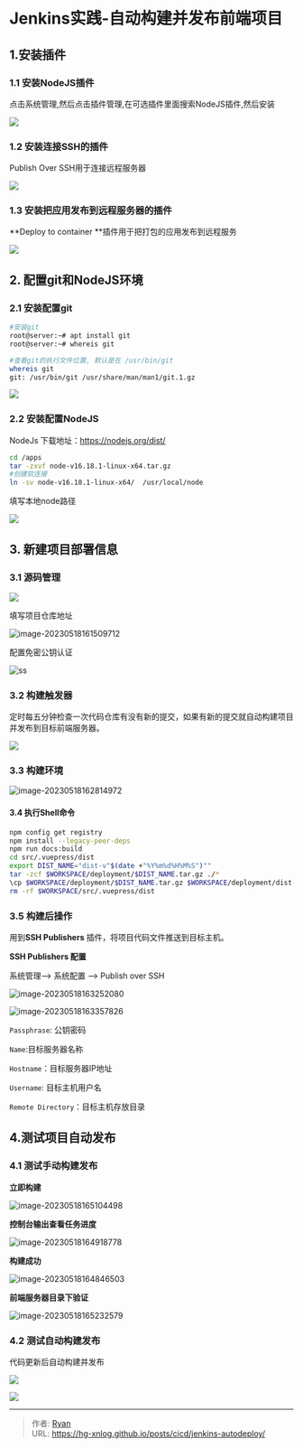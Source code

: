 # Jenkins实践-自动构建并发布前端项目





## 1.安装插件

### 1.1 安装NodeJS插件

点击系统管理,然后点击插件管理,在可选插件里面搜索NodeJS插件,然后安装

![](http://cdn1.ryanxin.live/image-20230517144020337.png)





### 1.2 安装连接SSH的插件

Publish Over SSH用于连接远程服务器

![](http://cdn1.ryanxin.live/image-20230517144326164.png)





### 1.3 安装把应用发布到远程服务器的插件

**Deploy to container **插件用于把打包的应用发布到远程服务

![](http://cdn1.ryanxin.live/image-20230517144416905.png)





## 2. 配置git和NodeJS环境

### 2.1 安装配置git

```bash
#安装git
root@server:~# apt install git 
root@server:~# whereis git 

#查看git的执行文件位置, 默认是在 /usr/bin/git
whereis git
git: /usr/bin/git /usr/share/man/man1/git.1.gz
```



![](http://cdn1.ryanxin.live/image-20230517144940156.png)



### 2.2 安装配置NodeJS



NodeJs 下载地址：https://nodejs.org/dist/



```bash
cd /apps
tar -zxvf node-v16.18.1-linux-x64.tar.gz
#创建软连接
ln -sv node-v16.18.1-linux-x64/  /usr/local/node
```



填写本地node路径

![](http://cdn1.ryanxin.live/image-20230517150947230.png)



## 3. 新建项目部署信息

### 3.1  源码管理

![](http://cdn1.ryanxin.live/image-20230517151201485.png)



填写项目仓库地址

![image-20230518161509712](http://cdn1.ryanxin.live/image-20230518161509712.png)

配置免密公钥认证

![ss](http://cdn1.ryanxin.live/image-20230518162443881.png)

### 3.2 构建触发器

定时每五分钟检查一次代码仓库有没有新的提交，如果有新的提交就自动构建项目并发布到目标前端服务器。

![](http://cdn1.ryanxin.live/image-20230518162525400.png)





### 3.3 构建环境

![image-20230518162814972](http://cdn1.ryanxin.live/image-20230518162814972.png)





#### 3.4 执行Shell命令

```bash
npm config get registry 
npm install --legacy-peer-deps
npm run docs:build
cd src/.vuepress/dist
export DIST_NAME="dist-v"$(date +"%Y%m%d%H%M%S")""
tar -zcf $WORKSPACE/deployment/$DIST_NAME.tar.gz ./*
\cp $WORKSPACE/deployment/$DIST_NAME.tar.gz $WORKSPACE/deployment/dist-latest.tar.gz
rm -rf $WORKSPACE/src/.vuepress/dist
```





### 3.5 构建后操作

用到**SSH Publishers** 插件，将项目代码文件推送到目标主机。

**SSH Publishers 配置**

系统管理—> 系统配置 —> Publish over SSH

![image-20230518163252080](http://cdn1.ryanxin.live/image-20230518163252080.png)

 

![image-20230518163357826](http://cdn1.ryanxin.live/image-20230518163357826.png)



`Passphrase`: 公钥密码 

`Name`:目标服务器名称

`Hostname`：目标服务器IP地址

`Username`: 目标主机用户名

`Remote Directory`：目标主机存放目录





## 4.测试项目自动发布

### 4.1 测试手动构建发布

**立即构建**

![image-20230518165104498](http://cdn1.ryanxin.live/image-20230518165104498.png)



**控制台输出查看任务进度**

![image-20230518164918778](http://cdn1.ryanxin.live/image-20230518164918778.png)

**构建成功**

![image-20230518164846503](http://cdn1.ryanxin.live/image-20230518164846503.png)



**前端服务器目录下验证**

![image-20230518165232579](http://cdn1.ryanxin.live/image-20230518165232579.png)





### 4.2 测试自动构建发布

代码更新后自动构建并发布

![](http://cdn1.ryanxin.live/image-20230518170955693.png)



![](http://cdn1.ryanxin.live/image-20230518171204946.png)



---

> 作者: [Ryan](https://github.com/ryanxin7)  
> URL: https://hg-xnlog.github.io/posts/cicd/jenkins-autodeploy/  

